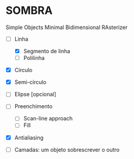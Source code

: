 # SOMBRA
Simple Objects Minimal Bidimensional RAsterizer

- [ ] Linha 

    - [x] Segmento de linha
    - [ ] Polilinha
- [x] Círculo 
- [x] Semi-círculo
- [ ] Elipse [opcional]
- [ ] Preenchimento
    - [ ] Scan-line approach
    - [ ] Fill
- [x] Antialiasing
- [ ] Camadas: um objeto sobrescrever o outro